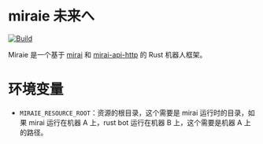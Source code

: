 # miraie 未来へ

[![Build](https://github.com/gwy15/miraie/actions/workflows/build.yml/badge.svg)](https://github.com/gwy15/miraie/actions/workflows/build.yml)

Miraie 是一个基于 [mirai](https://github.com/mamoe/mirai) 和 [mirai-api-http](https://github.com/project-mirai/mirai-api-http) 的 Rust 机器人框架。

# 环境变量
- `MIRAIE_RESOURCE_ROOT`：资源的根目录，这个需要是 mirai 运行时的目录，如果 mirai 运行在机器 A 上，rust bot 运行在机器 B 上，这个需要是机器 A 上的路径。
